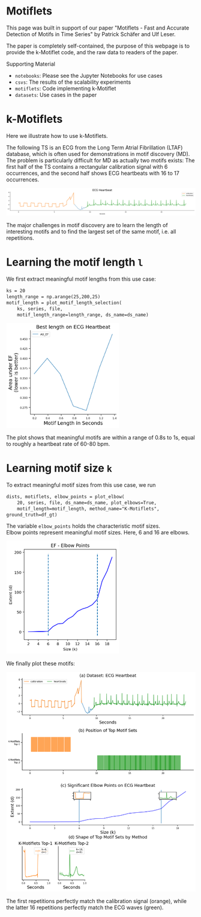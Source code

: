 # Motiflets

This page was built in support of our paper "Motiflets - Fast and Accurate Detection of Motifs in Time Series" by Patrick Schäfer and Ulf Leser.

The paper is completely self-contained, the purpose of this webpage is to provide the 
k-Motiflet code, and the raw data to readers of the paper.

Supporting Material
- `notebooks`: Please see the Jupyter Notebooks for use cases
- `csvs`: The results of the scalability experiments
- `motiflets`: Code implementing k-Motiflet
- `datasets`: Use cases in the paper

# k-Motiflets

Here we illustrate how to use k-Motiflets. 

The following TS is an ECG from the Long Term Atrial Fibrillation (LTAF) database, which 
is often used for demonstrations in motif discovery (MD). The problem is particularly 
difficult for MD as actually two motifs exists: The first half of the TS contains a 
rectangular calibration signal with 6 occurrences, and the second half shows ECG 
heartbeats with 16 to 17 occurrences. 

![The ECG heartbeat dataset](images/ts_ecg.png)

The major challenges in motif discovery are to learn the length of interesting motifs
and to find the largest set of the same motif, i.e. all repetitions.

# Learning the motif length `l`

We first extract meaningful motif lengths from this use case:

```
ks = 20
length_range = np.arange(25,200,25) 
motif_length = plot_motif_length_selection(
    ks, series, file, 
    motif_length_range=length_range, ds_name=ds_name)
```
<img src="images/plot_au_ef.png" width="300">

The plot shows that meaningful motifs are within a range of 0.8s to 1s, equal
to roughly a heartbeat rate of 60-80 bpm.

# Learning motif size `k`

To extract meaningful motif sizes from this use case, we run

```
dists, motiflets, elbow_points = plot_elbow(
    20, series, file, ds_name=ds_name, plot_elbows=True,
    motif_length=motif_length, method_name="K-Motiflets", ground_truth=df_gt)
```

The variable `elbow_points` holds the characteristic motif sizes.  
Elbow points represent meaningful motif sizes. Here, 6 and 16 are elbows.

<img src="images/elbows.png" width="300">

We finally plot these motifs:

<img src="images/motiflets.png" width="600">

The first repetitions perfectly match the calibration signal (orange), while the latter 16 
repetitions perfectly match the ECG waves (green).

